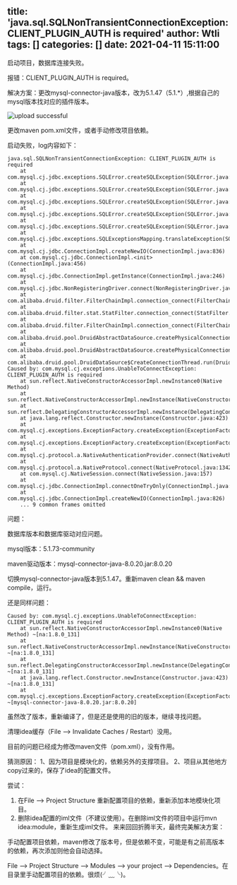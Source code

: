 title: 'java.sql.SQLNonTransientConnectionException: CLIENT_PLUGIN_AUTH is required'
author: Wtli
tags: []
categories: []
date: 2021-04-11 15:11:00
---
启动项目，数据库连接失败。

报错：CLIENT_PLUGIN_AUTH is required。

解决方案：更改mysql-connector-java版本，改为5.1.47（5.1.*）,根据自己的mysql版本找对应的插件版本。

<!--more-->


![upload successful](/images/pasted-95.png)

更改maven pom.xml文件，或者手动修改项目依赖。

启动失败，log内容如下：

```
java.sql.SQLNonTransientConnectionException: CLIENT_PLUGIN_AUTH is required
	at com.mysql.cj.jdbc.exceptions.SQLError.createSQLException(SQLError.java:110)
	at com.mysql.cj.jdbc.exceptions.SQLError.createSQLException(SQLError.java:97)
	at com.mysql.cj.jdbc.exceptions.SQLError.createSQLException(SQLError.java:89)
	at com.mysql.cj.jdbc.exceptions.SQLError.createSQLException(SQLError.java:63)
	at com.mysql.cj.jdbc.exceptions.SQLError.createSQLException(SQLError.java:73)
	at com.mysql.cj.jdbc.exceptions.SQLExceptionsMapping.translateException(SQLExceptionsMapping.java:79)
	at com.mysql.cj.jdbc.ConnectionImpl.createNewIO(ConnectionImpl.java:836)
	at com.mysql.cj.jdbc.ConnectionImpl.<init>(ConnectionImpl.java:456)
	at com.mysql.cj.jdbc.ConnectionImpl.getInstance(ConnectionImpl.java:246)
	at com.mysql.cj.jdbc.NonRegisteringDriver.connect(NonRegisteringDriver.java:197)
	at com.alibaba.druid.filter.FilterChainImpl.connection_connect(FilterChainImpl.java:156)
	at com.alibaba.druid.filter.stat.StatFilter.connection_connect(StatFilter.java:218)
	at com.alibaba.druid.filter.FilterChainImpl.connection_connect(FilterChainImpl.java:150)
	at com.alibaba.druid.pool.DruidAbstractDataSource.createPhysicalConnection(DruidAbstractDataSource.java:1560)
	at com.alibaba.druid.pool.DruidAbstractDataSource.createPhysicalConnection(DruidAbstractDataSource.java:1623)
	at com.alibaba.druid.pool.DruidDataSource$CreateConnectionThread.run(DruidDataSource.java:2468)
Caused by: com.mysql.cj.exceptions.UnableToConnectException: CLIENT_PLUGIN_AUTH is required
	at sun.reflect.NativeConstructorAccessorImpl.newInstance0(Native Method)
	at sun.reflect.NativeConstructorAccessorImpl.newInstance(NativeConstructorAccessorImpl.java:62)
	at sun.reflect.DelegatingConstructorAccessorImpl.newInstance(DelegatingConstructorAccessorImpl.java:45)
	at java.lang.reflect.Constructor.newInstance(Constructor.java:423)
	at com.mysql.cj.exceptions.ExceptionFactory.createException(ExceptionFactory.java:61)
	at com.mysql.cj.exceptions.ExceptionFactory.createException(ExceptionFactory.java:85)
	at com.mysql.cj.protocol.a.NativeAuthenticationProvider.connect(NativeAuthenticationProvider.java:114)
	at com.mysql.cj.protocol.a.NativeProtocol.connect(NativeProtocol.java:1342)
	at com.mysql.cj.NativeSession.connect(NativeSession.java:157)
	at com.mysql.cj.jdbc.ConnectionImpl.connectOneTryOnly(ConnectionImpl.java:956)
	at com.mysql.cj.jdbc.ConnectionImpl.createNewIO(ConnectionImpl.java:826)
	... 9 common frames omitted
```

问题：

数据库版本和数据库驱动对应问题。

mysql版本：5.1.73-community

maven驱动版本：mysql-connector-java-8.0.20.jar:8.0.20

切换mysql-connector-java版本到5.1.47。重新maven clean && maven compile，运行。

还是同样问题：

```
Caused by: com.mysql.cj.exceptions.UnableToConnectException: CLIENT_PLUGIN_AUTH is required
	at sun.reflect.NativeConstructorAccessorImpl.newInstance0(Native Method) ~[na:1.8.0_131]
	at sun.reflect.NativeConstructorAccessorImpl.newInstance(NativeConstructorAccessorImpl.java:62) ~[na:1.8.0_131]
	at sun.reflect.DelegatingConstructorAccessorImpl.newInstance(DelegatingConstructorAccessorImpl.java:45) ~[na:1.8.0_131]
	at java.lang.reflect.Constructor.newInstance(Constructor.java:423) ~[na:1.8.0_131]
	at com.mysql.cj.exceptions.ExceptionFactory.createException(ExceptionFactory.java:61) ~[mysql-connector-java-8.0.20.jar:8.0.20]
```

虽然改了版本，重新编译了，但是还是使用的旧的版本，继续寻找问题。

清理idea缓存（File –> Invalidate Caches / Restart）没用。

目前的问题已经成为修改maven文件（pom.xml），没有作用。

猜测原因：
1、因为项目是模块化的，依赖另外的支撑项目。
2、项目从其他地方copy过来的，保存了idea的配置文件。

尝试：

1. 在File –> Project Structure 重新配置项目的依赖，重新添加本地模块化项目。
2. 删除idea配置的iml文件（不建议使用）。在删除iml文件的项目中运行mvn idea:module，重新生成iml文件。
来来回回折腾半天，最终完美解决方案：

手动配置项目依赖，maven修改了版本号，但是依赖不变，可能是有之前高版本的依赖，再次添加则他会自动选择。

File –> Project Structure –> Modules –> your project –> Dependencies。在目录里手动配置项目的依赖。很烦(╯﹏╰)。

